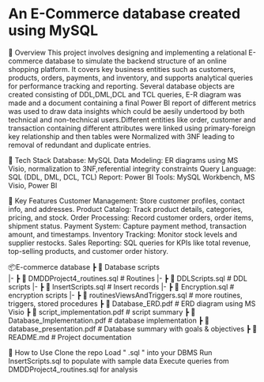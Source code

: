 # An E-Commerce database created using MySQL
📌 Overview
This project involves designing and implementing a relational E-commerce database to simulate the backend structure of an online shopping platform. It covers key business entities such as customers, products, orders, payments, and inventory, and supports analytical queries for performance tracking and reporting.
Several database objects are created consisting of DDL,DML,DCL and TCL queries, E-R diagram was made and a document containing a final Power BI report of different metrics was used to draw data insights which could be aesily undertood by both technical and non-technical users.Different entities like order, customer and transaction containing different attributes were linked using primary-foreign key relationship and then tables were Normalized with 3NF leading to removal of redundant and duplicate entries.  

🔧 Tech Stack
Database: MySQL 
Data Modeling: ER diagrams using MS Visio, normalization to 3NF,referential integrity constraints 
Query Language: SQL (DDL, DML, DCL, TCL)
Report: Power BI
Tools: MySQL Workbench, MS Visio, Power BI 

📂 Key Features
Customer Management: Store customer profiles, contact info, and addresses.
Product Catalog: Track product details, categories, pricing, and stock.
Order Processing: Record customer orders, order items, shipment status.
Payment System: Capture payment method, transaction amount, and timestamps.
Inventory Tracking: Monitor stock levels and supplier restocks.
Sales Reporting: SQL queries for KPIs like total revenue, top-selling products, and customer order history.

📦E-commerce database
 ┣ 📜 Database scripts             
   |- ┣ 📜 DMDDProject4_routines.sql     # Routines 
   |- ┣ 📜 DDLScripts.sql                # DDL scripts
   |- ┣ 📜 InsertScripts.sql             # Insert records 
   |- ┣ 📜 Encryption.sql                # encryption scripts
   |- ┣ 📜 routinesViewsAndTriggers.sql  # more routines, triggers, stored procedures
 ┣ 📜 Database_ERD.pdf                   # ERD diagram using MS Visio
 ┣ 📜 script_implementation.pdf          # script summary
 ┣ 📜 Database_Implementation.pdf        # database implementation
 ┣ 📜 database_presentation.pdf          # Database summary with goals & objectives
 ┣ 📜 README.md                          # Project documentation


🚀 How to Use
Clone the repo
Load " .sql " into your DBMS
Run InsertScripts.sql to populate with sample data
Execute queries from DMDDProject4_routines.sql for analysis


